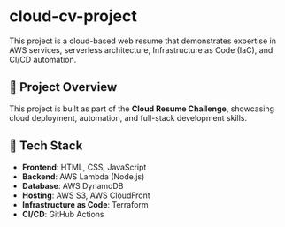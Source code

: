 # cloud-cv-project
This project is a cloud-based web resume that demonstrates expertise in AWS services, serverless architecture, Infrastructure as Code (IaC), and CI/CD automation.

## 🚀 Project Overview
This project is built as part of the **Cloud Resume Challenge**, showcasing cloud deployment, automation, and full-stack development skills.

## 🔧 Tech Stack
- **Frontend**: HTML, CSS, JavaScript
- **Backend**: AWS Lambda (Node.js)
- **Database**: AWS DynamoDB
- **Hosting**: AWS S3, AWS CloudFront
- **Infrastructure as Code**: Terraform
- **CI/CD**: GitHub Actions